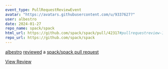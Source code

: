 ```yaml
---
event_type: PullRequestReviewEvent
avatar: "https://avatars.githubusercontent.com/u/9337627?"
user: albestro
date: 2024-01-27
repo_name: spack/spack
html_url: https://github.com/spack/spack/pull/42317#pullrequestreview-1846158351
repo_url: https://github.com/spack/spack
---
```


<a href='https://github.com/albestro' target='_blank'>albestro</a> <a href='https://github.com/spack/spack/pull/42317#pullrequestreview-1846158351' target='_blank'>reviewed</a> a <a href='https://github.com/spack/spack/pull/42317' target='_blank'>spack/spack pull request</a>

<small></small>

<a href='https://github.com/spack/spack/pull/42317#pullrequestreview-1846158351' target='_blank'>View Review</a>